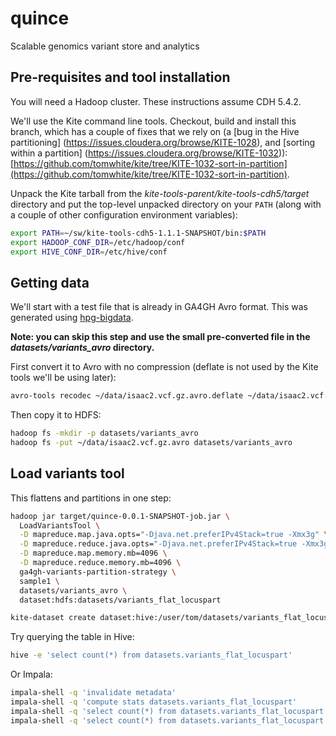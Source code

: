 # quince
Scalable genomics variant store and analytics

## Pre-requisites and tool installation

You will need a Hadoop cluster. These instructions assume CDH 5.4.2.

We'll use the Kite command line tools. Checkout, build and install this branch,
which has a couple of fixes that we rely on (a [bug in the Hive partitioning]
(https://issues.cloudera.org/browse/KITE-1028), and [sorting within a partition]
(https://issues.cloudera.org/browse/KITE-1032)):
[https://github.com/tomwhite/kite/tree/KITE-1032-sort-in-partition](https://github.com/tomwhite/kite/tree/KITE-1032-sort-in-partition).

Unpack the Kite tarball from the _kite-tools-parent/kite-tools-cdh5/target_ directory and
 put the top-level unpacked directory on your `PATH` (along with a couple of other
 configuration environment variables):

```bash
export PATH=~/sw/kite-tools-cdh5-1.1.1-SNAPSHOT/bin:$PATH
export HADOOP_CONF_DIR=/etc/hadoop/conf
export HIVE_CONF_DIR=/etc/hive/conf
```

## Getting data

We'll start with a test file that is already in GA4GH Avro format. This was generated
using [hpg-bigdata](https://github.com/opencb/hpg-bigdata).

**Note: you can skip this step and use the small pre-converted file in the
_datasets/variants_avro_ directory.**

First convert it to Avro with no compression (deflate is not used by the Kite tools
we'll be using later):

```bash
avro-tools recodec ~/data/isaac2.vcf.gz.avro.deflate ~/data/isaac2.vcf.gz.avro
```

Then copy it to HDFS:

```bash
hadoop fs -mkdir -p datasets/variants_avro
hadoop fs -put ~/data/isaac2.vcf.gz.avro datasets/variants_avro
```

## Load variants tool

This flattens and partitions in one step:

```bash
hadoop jar target/quince-0.0.1-SNAPSHOT-job.jar \
  LoadVariantsTool \
  -D mapreduce.map.java.opts="-Djava.net.preferIPv4Stack=true -Xmx3g" \
  -D mapreduce.reduce.java.opts="-Djava.net.preferIPv4Stack=true -Xmx3g" \
  -D mapreduce.map.memory.mb=4096 \
  -D mapreduce.reduce.memory.mb=4096 \
  ga4gh-variants-partition-strategy \
  sample1 \
  datasets/variants_avro \
  dataset:hdfs:datasets/variants_flat_locuspart
```

```bash
kite-dataset create dataset:hive:/user/tom/datasets/variants_flat_locuspart
```

Try querying the table in Hive:

```bash
hive -e 'select count(*) from datasets.variants_flat_locuspart'
```

Or Impala:

```bash
impala-shell -q 'invalidate metadata'
impala-shell -q 'compute stats datasets.variants_flat_locuspart'
impala-shell -q 'select count(*) from datasets.variants_flat_locuspart'
impala-shell -q 'select count(*) from datasets.variants_flat_locuspart where referencename="chr1"'
```

